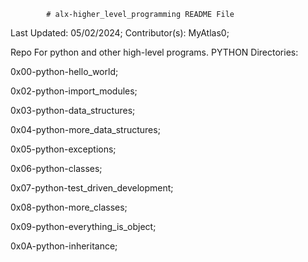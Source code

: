 			# alx-higher_level_programming README File


Last Updated: 05/02/2024;
Contributor(s): MyAtlas0;



Repo For python and other high-level programs.
PYTHON Directories:

0x00-python-hello_world;

0x02-python-import_modules;

0x03-python-data_structures;

0x04-python-more_data_structures;

0x05-python-exceptions;

0x06-python-classes;

0x07-python-test_driven_development;

0x08-python-more_classes;

0x09-python-everything_is_object;

0x0A-python-inheritance;
